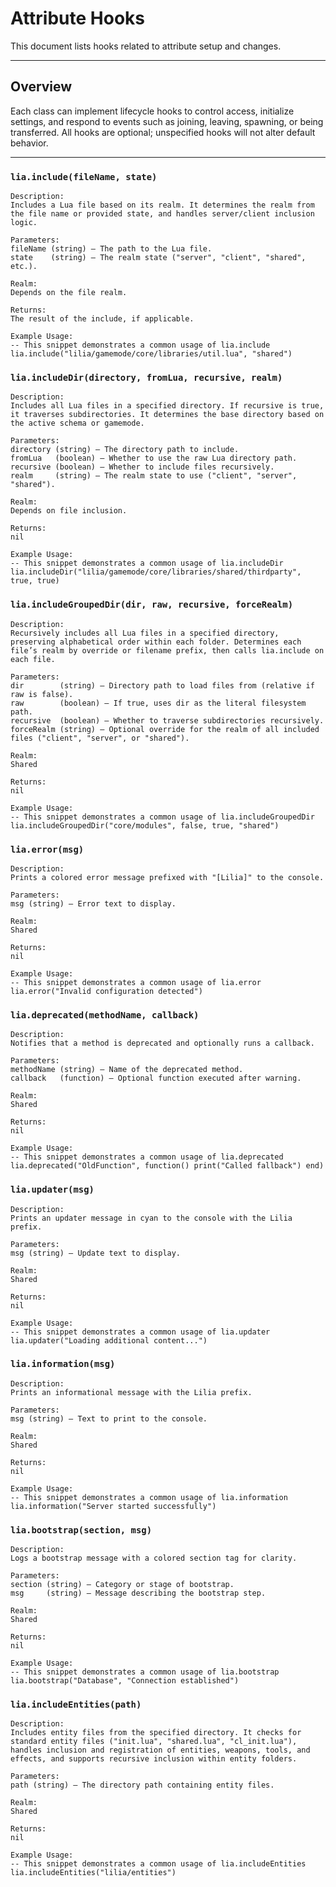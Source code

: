# Attribute Hooks

This document lists hooks related to attribute setup and changes.

---

## Overview

Each class can implement lifecycle hooks to control access, initialize settings, and respond to events such as joining, leaving, spawning, or being transferred. All hooks are optional; unspecified hooks will not alter default behavior.

---

### `lia.include(fileName, state)`

    
    Description:
    Includes a Lua file based on its realm. It determines the realm from the file name or provided state, and handles server/client inclusion logic.
    
    Parameters:
    fileName (string) – The path to the Lua file.
    state    (string) – The realm state ("server", "client", "shared", etc.).
    
    Realm:
    Depends on the file realm.
    
    Returns:
    The result of the include, if applicable.
    
    Example Usage:
    -- This snippet demonstrates a common usage of lia.include
    lia.include("lilia/gamemode/core/libraries/util.lua", "shared")

### `lia.includeDir(directory, fromLua, recursive, realm)`

    
    Description:
    Includes all Lua files in a specified directory. If recursive is true, it traverses subdirectories. It determines the base directory based on the active schema or gamemode.
    
    Parameters:
    directory (string) – The directory path to include.
    fromLua   (boolean) – Whether to use the raw Lua directory path.
    recursive (boolean) – Whether to include files recursively.
    realm     (string) – The realm state to use ("client", "server", "shared").
    
    Realm:
    Depends on file inclusion.
    
    Returns:
    nil
    
    Example Usage:
    -- This snippet demonstrates a common usage of lia.includeDir
    lia.includeDir("lilia/gamemode/core/libraries/shared/thirdparty", true, true)

### `lia.includeGroupedDir(dir, raw, recursive, forceRealm)`

    
    Description:
    Recursively includes all Lua files in a specified directory, preserving alphabetical order within each folder. Determines each file’s realm by override or filename prefix, then calls lia.include on each file.
    
    Parameters:
    dir        (string) – Directory path to load files from (relative if raw is false).
    raw        (boolean) – If true, uses dir as the literal filesystem path.
    recursive  (boolean) – Whether to traverse subdirectories recursively.
    forceRealm (string) – Optional override for the realm of all included files ("client", "server", or "shared").
    
    Realm:
    Shared
    
    Returns:
    nil
    
    Example Usage:
    -- This snippet demonstrates a common usage of lia.includeGroupedDir
    lia.includeGroupedDir("core/modules", false, true, "shared")

### `lia.error(msg)`

    
    Description:
    Prints a colored error message prefixed with "[Lilia]" to the console.
    
    Parameters:
    msg (string) – Error text to display.
    
    Realm:
    Shared
    
    Returns:
    nil
    
    Example Usage:
    -- This snippet demonstrates a common usage of lia.error
    lia.error("Invalid configuration detected")

### `lia.deprecated(methodName, callback)`

    
    Description:
    Notifies that a method is deprecated and optionally runs a callback.
    
    Parameters:
    methodName (string) – Name of the deprecated method.
    callback   (function) – Optional function executed after warning.
    
    Realm:
    Shared
    
    Returns:
    nil
    
    Example Usage:
    -- This snippet demonstrates a common usage of lia.deprecated
    lia.deprecated("OldFunction", function() print("Called fallback") end)

### `lia.updater(msg)`

    
    Description:
    Prints an updater message in cyan to the console with the Lilia prefix.
    
    Parameters:
    msg (string) – Update text to display.
    
    Realm:
    Shared
    
    Returns:
    nil
    
    Example Usage:
    -- This snippet demonstrates a common usage of lia.updater
    lia.updater("Loading additional content...")

### `lia.information(msg)`

    
    Description:
    Prints an informational message with the Lilia prefix.
    
    Parameters:
    msg (string) – Text to print to the console.
    
    Realm:
    Shared
    
    Returns:
    nil
    
    Example Usage:
    -- This snippet demonstrates a common usage of lia.information
    lia.information("Server started successfully")

### `lia.bootstrap(section, msg)`

    
    Description:
    Logs a bootstrap message with a colored section tag for clarity.
    
    Parameters:
    section (string) – Category or stage of bootstrap.
    msg     (string) – Message describing the bootstrap step.
    
    Realm:
    Shared
    
    Returns:
    nil
    
    Example Usage:
    -- This snippet demonstrates a common usage of lia.bootstrap
    lia.bootstrap("Database", "Connection established")

### `lia.includeEntities(path)`

    
    Description:
    Includes entity files from the specified directory. It checks for standard entity files ("init.lua", "shared.lua", "cl_init.lua"), handles inclusion and registration of entities, weapons, tools, and effects, and supports recursive inclusion within entity folders.
    
    Parameters:
    path (string) – The directory path containing entity files.
    
    Realm:
    Shared
    
    Returns:
    nil
    
    Example Usage:
    -- This snippet demonstrates a common usage of lia.includeEntities
    lia.includeEntities("lilia/entities")
